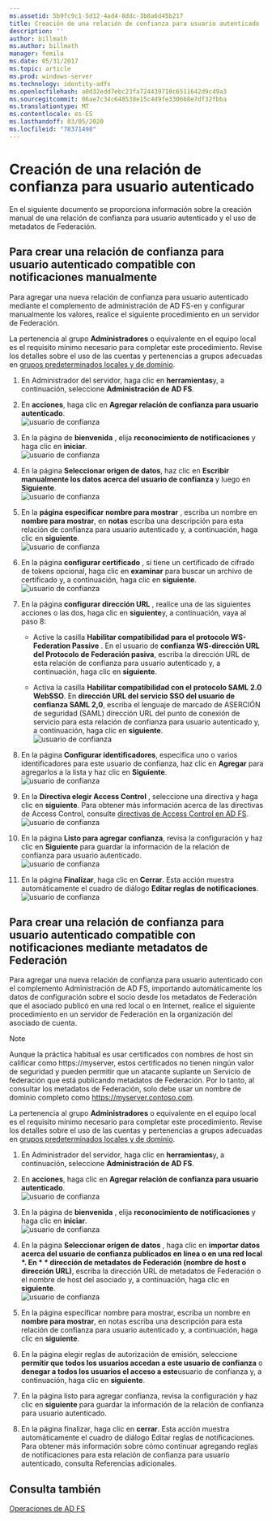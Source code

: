 ```yaml
---
ms.assetid: 5b9fc9c1-5d12-4ad4-8ddc-3b8a6d45b217
title: Creación de una relación de confianza para usuario autenticado
description: ''
author: billmath
ms.author: billmath
manager: femila
ms.date: 05/31/2017
ms.topic: article
ms.prod: windows-server
ms.technology: identity-adfs
ms.openlocfilehash: a0d32edd7ebc23fa724439710c6511642d9c49a3
ms.sourcegitcommit: 06ae7c34c648538e15c4d9fe330668e7df32fbba
ms.translationtype: MT
ms.contentlocale: es-ES
ms.lasthandoff: 03/05/2020
ms.locfileid: "78371498"
---
```

# <a name="create-a-relying-party-trust"></a>Creación de una relación de confianza para usuario autenticado


En el siguiente documento se proporciona información sobre la creación manual de una relación de confianza para usuario autenticado y el uso de metadatos de Federación.
  
## <a name="to-create-a-claims-aware-relying-party-trust-manually"></a>Para crear una relación de confianza para usuario autenticado compatible con notificaciones manualmente 

Para agregar una nueva relación de confianza para usuario autenticado mediante el complemento de administración de AD FS\-en y configurar manualmente los valores, realice el siguiente procedimiento en un servidor de Federación.  

La pertenencia al grupo **Administradores** o equivalente en el equipo local es el requisito mínimo necesario para completar este procedimiento.  Revise los detalles sobre el uso de las cuentas y pertenencias a grupos adecuadas en [grupos predeterminados locales y de dominio](https://go.microsoft.com/fwlink/?LinkId=83477).
  
1. En Administrador del servidor, haga clic en **herramientas**y, a continuación, seleccione **Administración de AD FS**.  
  
2.  En **acciones**, haga clic en **Agregar relación de confianza para usuario autenticado**.  
![usuario de confianza](media/Create-a-Relying-Party-Trust/addtrust1.PNG)   

3.  En la página de **bienvenida** , elija **reconocimiento de notificaciones** y haga clic en **iniciar**.  
![usuario de confianza](media/Create-a-Relying-Party-Trust/addtrust2.PNG) 
  
4.  En la página **Seleccionar origen de datos**, haz clic en **Escribir manualmente los datos acerca del usuario de confianza** y luego en **Siguiente**.  
![usuario de confianza](media/Create-a-Relying-Party-Trust/addtrust3.PNG) 
  
5.  En la **página especificar nombre para mostrar** , escriba un nombre en **nombre para mostrar**, en **notas** escriba una descripción para esta relación de confianza para usuario autenticado y, a continuación, haga clic en **siguiente**.  
![usuario de confianza](media/Create-a-Relying-Party-Trust/addtrust4.PNG) 

6. En la página **configurar certificado** , si tiene un certificado de cifrado de tokens opcional, haga clic en **examinar** para buscar un archivo de certificado y, a continuación, haga clic en **siguiente**.  
![usuario de confianza](media/Create-a-Relying-Party-Trust/addtrust5.PNG) 

7.  En la página **configurar dirección URL** , realice una de las siguientes acciones o las dos, haga clic en **siguiente**y, a continuación, vaya al paso 8:  
  
    -   Active la casilla **Habilitar compatibilidad para el protocolo WS\-Federation Passive** . En el usuario de **confianza WS\-dirección URL del Protocolo de Federación pasiva**, escriba la dirección URL de esta relación de confianza para usuario autenticado y, a continuación, haga clic en **siguiente**.  
  
    -   Activa la casilla **Habilitar compatibilidad con el protocolo SAML 2.0 WebSSO**. En **dirección URL del servicio SSO del usuario de confianza SAML 2,0**, escriba el lenguaje de marcado de ASERCIÓN de seguridad \(SAML\) dirección URL del punto de conexión de servicio para esta relación de confianza para usuario autenticado y, a continuación, haga clic en **siguiente**.  
![usuario de confianza](media/Create-a-Relying-Party-Trust/addtrust6.PNG)   

8. En la página **Configurar identificadores**, especifica uno o varios identificadores para este usuario de confianza, haz clic en **Agregar** para agregarlos a la lista y haz clic en **Siguiente**.  
![usuario de confianza](media/Create-a-Relying-Party-Trust/addtrust8.PNG)
  
9.  En la **Directiva elegir Access Control** , seleccione una directiva y haga clic en **siguiente**.  Para obtener más información acerca de las directivas de Access Control, consulte [directivas de Access Control en AD FS](Access-Control-Policies-in-AD-FS.md). 
![usuario de confianza](media/Create-a-Relying-Party-Trust/addtrust9.PNG)

10. En la página **Listo para agregar confianza**, revisa la configuración y haz clic en **Siguiente** para guardar la información de la relación de confianza para usuario autenticado.  
   ![usuario de confianza](media/Create-a-Relying-Party-Trust/addtrust10.PNG) 
11. En la página **Finalizar**, haga clic en **Cerrar**. Esta acción muestra automáticamente el cuadro de diálogo **Editar reglas de notificaciones**.  
![usuario de confianza](media/Create-a-Relying-Party-Trust/addtrust11.PNG) 

## <a name="to-create-a-claims-aware-relying-party-trust-using-federation-metadata"></a>Para crear una relación de confianza para usuario autenticado compatible con notificaciones mediante metadatos de Federación

Para agregar una nueva relación de confianza para usuario autenticado con el complemento Administración de AD FS, importando automáticamente los datos de configuración sobre el socio desde los metadatos de Federación que el asociado publicó en una red local o en Internet, realice el siguiente procedimiento en un servidor de Federación en la organización del asociado de cuenta.

>[!NOTE]
>Aunque la práctica habitual es usar certificados con nombres de host sin calificar como https://myserver, estos certificados no tienen ningún valor de seguridad y pueden permitir que un atacante suplante un Servicio de federación que está publicando metadatos de Federación. Por lo tanto, al consultar los metadatos de Federación, solo debe usar un nombre de dominio completo como https://myserver.contoso.com.

La pertenencia al grupo **Administradores** o equivalente en el equipo local es el requisito mínimo necesario para completar este procedimiento.  Revise los detalles sobre el uso de las cuentas y pertenencias a grupos adecuadas en [grupos predeterminados locales y de dominio](https://go.microsoft.com/fwlink/?LinkId=83477).


1. En Administrador del servidor, haga clic en **herramientas**y, a continuación, seleccione **Administración de AD FS**.  
  
2. En **acciones**, haga clic en **Agregar relación de confianza para usuario autenticado**.  
   ![usuario de confianza](media/Create-a-Relying-Party-Trust/addtrust1.PNG)   

3. En la página de **bienvenida** , elija **reconocimiento de notificaciones** y haga clic en **iniciar**.  
   ![usuario de confianza](media/Create-a-Relying-Party-Trust/addtrust2.PNG) 
  
4. En la página **Seleccionar origen de datos** , haga clic en <strong>importar datos acerca del usuario de confianza publicados en línea o en una red local *. En * * dirección de metadatos de Federación (nombre de host o dirección URL)</strong>, escriba la dirección URL de metadatos de Federación o el nombre de host del asociado y, a continuación, haga clic en **siguiente**.  
   ![usuario de confianza](media/Create-a-Relying-Party-Trust/addtrust12.PNG) 

5. En la página especificar nombre para mostrar, escriba un nombre en **nombre para mostrar**, en notas escriba una descripción para esta relación de confianza para usuario autenticado y, a continuación, haga clic en **siguiente**.

6. En la página elegir reglas de autorización de emisión, seleccione **permitir que todos los usuarios accedan a este usuario de confianza** o **denegar a todos los usuarios el acceso a este**usuario de confianza y, a continuación, haga clic en **siguiente**.

7. En la página listo para agregar confianza, revisa la configuración y haz clic en **siguiente** para guardar la información de la relación de confianza para usuario autenticado.

8. En la página finalizar, haga clic en **cerrar**. Esta acción muestra automáticamente el cuadro de diálogo Editar reglas de notificaciones. Para obtener más información sobre cómo continuar agregando reglas de notificaciones para esta relación de confianza para usuario autenticado, consulta Referencias adicionales.




## <a name="see-also"></a>Consulta también  
[Operaciones de AD FS](../../ad-fs/AD-FS-2016-Operations.md) 
